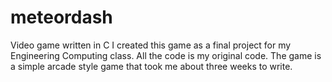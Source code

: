 # meteordash
Video game written in C
I created this game as a final project for my Engineering Computing class. All the code is my original code. The game is a simple arcade style game that took me about three weeks to write.
